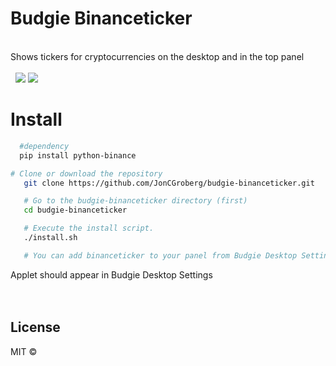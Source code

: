 # Budgie Binanceticker
<br/>
Shows tickers for cryptocurrencies on the desktop and in the top panel<br/><br/>  

<img src="https://raw.githubusercontent.com/JonCGroberg/budgie-binanceticker/master/media/desktop.gif"/>
<img src="https://raw.githubusercontent.com/JonCGroberg/budgie-binanceticker/master/media/topbar.gif"/>


# Install

```bash
  #dependency
  pip install python-binance

# Clone or download the repository
   git clone https://github.com/JonCGroberg/budgie-binanceticker.git

   # Go to the budgie-binanceticker directory (first)
   cd budgie-binanceticker

   # Execute the install script.
   ./install.sh

   # You can add binanceticker to your panel from Budgie Desktop Settings.
```
Applet should appear in Budgie Desktop Settings  
<br/><br/>

## License


MIT ©
